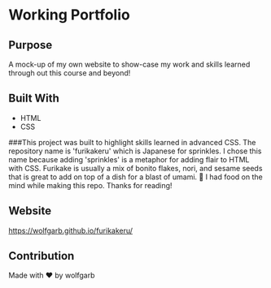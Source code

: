 # Working Portfolio

## Purpose
A mock-up of my own website to show-case my work and skills learned through out this course and beyond!

## Built With
* HTML
* CSS

###This project was built to highlight skills learned in advanced CSS. The repository name is 'furikakeru' which is Japanese for sprinkles.
I chose this name because adding 'sprinkles' is a metaphor for adding flair to HTML with CSS. 
Furikake is usually a mix of bonito flakes, nori, and sesame seeds that is great to add on top of a dish for a blast of umami. 🍚 I had food on the mind while making this repo.
Thanks for reading!

## Website
https://wolfgarb.github.io/furikakeru/

## Contribution
Made with ❤️ by wolfgarb
